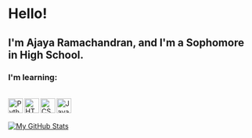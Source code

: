 # Hello!

## I'm Ajaya Ramachandran, and I'm a Sophomore in High School.

### I'm learning:
<br>

<a href="https://www.python.org/">
    <img align="left" alt="Python" width="30" height="30" src="https://th.bing.com/th/id/OIP.EDJ9xoErBbZqK2tExVoJfAHaHY?pid=ImgDet&rs=1">
</a>
<a href="https://developer.mozilla.org/en-US/docs/Web/HTML">
    <img align="left" alt="HTML" width="30" height="30" src="https://th.bing.com/th/id/OIP.qCW__3jFWBUxPjEbCFMIDgHaHa?pid=ImgDet&rs=1" />
</a>
<a href="https://developer.mozilla.org/en-US/docs/Web/CSS">
    <img align="left" alt="CSS" width="30" height="30" src="https://3wa.fr/wp-content/uploads/2020/04/logo-css.png" />
</a>
<a href="https://javascript.com/">
    <img align="left" alt="JavaScript" width="30" height="30" src="https://upload.wikimedia.org/wikipedia/commons/6/6a/JavaScript-logo.png" />
</a>

<br />
<br />

[![My GitHub Stats](https://github-readme-stats.vercel.app/api/?username=ajayaramachandran&count_private=true&theme=tokyonight&showicons=true)]()
